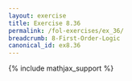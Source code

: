 ```yaml
---
layout: exercise
title: Exercise 8.36
permalink: /fol-exercises/ex_36/
breadcrumb: 8-First-Order-Logic
canonical_id: ex8.36
---
```


{% include mathjax_support %}

